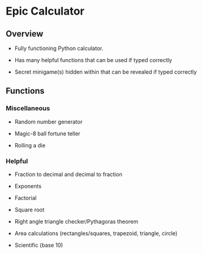 # Epic Calculator

## Overview

* Fully functioning Python calculator.

* Has many helpful functions that can be used if typed correctly

* Secret minigame(s) hidden within that can be revealed if typed correctly

## Functions

### Miscellaneous

* Random number generator

* Magic-8 ball fortune teller

* Rolling a die

### Helpful

* Fraction to decimal and decimal to fraction

* Exponents

* Factorial

* Square root

* Right angle triangle checker/Pythagoras theorem

* Area calculations (rectangles/squares, trapezoid, triangle, circle)

* Scientific (base 10)

